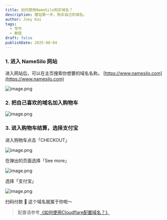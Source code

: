 ```yaml
---
title: 如何使用NameSilo购买域名？
description: 建站第一步，购买自己的域名。
author: Joey Kai
tags:
  - 写作
  - 教程
draft: false
publishDate: 2025-08-04
---
```


### 1. 进入 NameSilo 网站

进入网站后，可以在主页搜索你想要的域名名称。
[https://www.namesilo.com](https://www.namesilo.com)

![image.png](https://joey-md-asset.oss-cn-hangzhou.aliyuncs.com/img/202412162005615.png)

### 2. 把自己喜欢的域名加入购物车

![image.png](https://joey-md-asset.oss-cn-hangzhou.aliyuncs.com/img/202412162006529.png)

### 3. 进入购物车结算，选择支付宝

进入购物车点击「CHECKOUT」

![image.png](https://joey-md-asset.oss-cn-hangzhou.aliyuncs.com/img/202412162006779.png)


在弹出的页面选择「See more」

![image.png](https://joey-md-asset.oss-cn-hangzhou.aliyuncs.com/img/202412162006699.png)


选择「支付宝」

![image.png](https://joey-md-asset.oss-cn-hangzhou.aliyuncs.com/img/202412162006025.png)

扫码付款 🎉 这个域名就属于你啦～



> 配置请参考[《如何使用Cloudflare配置域名？》](https://www.joeytoday.com/blog/helper/config-domain-by-cloudflare)